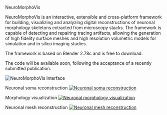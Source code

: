 NeuroMorphoVis

NeuroMorphoVis is an interactive, extensible and cross-platform framework for building, 
visualizing and analyzing digital reconstructions of neuronal morphology skeletons extracted 
from microscopy stacks. The framework is capable of detecting and repairing tracing artifacts, 
allowing the generation of high fidelity surface meshes and high resolution volumetric models for simulation and in silico imaging studies.

The framework is based on Blender 2.78c and is free to download. 

The code will be available soon, following the acceptance of a recently submitted publication. 

![NeuroMorphoVis Interface](https://raw.githubusercontent.com/marwan-abdellah/NeuroMorphoVis/master/neuromorphpvis-interface.png)

Neuronal soma reconstruction 
[![Neuronal soma reconstruction](https://github.com/marwan-abdellah/NeuroMorphoVis/blob/master/soma-reconstruction.png)](https://www.youtube.com/watch?v=v02HogkFODU)

Morphology visualization 
[![Neuronal morphology visualization](https://raw.githubusercontent.com/marwan-abdellah/NeuroMorphoVis/master/morphology-reconstruction.png)](https://www.youtube.com/watch?v=74PGirMx3ks&t=102s)

Neuronal mesh reconstruction 
[![Neuronal mesh reconstruction](https://github.com/marwan-abdellah/NeuroMorphoVis/blob/master/mesh-generation.png)](https://www.youtube.com/watch?v=oxCKwrZSV98&t=130s)

